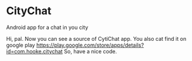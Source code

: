 # CityChat
Android app for a chat in you city

Hi, pal.
Now you can see a source of CytiChat app. 
You also cat find it on google play https://play.google.com/store/apps/details?id=com.hooke.citychat
So, have a nice code.
